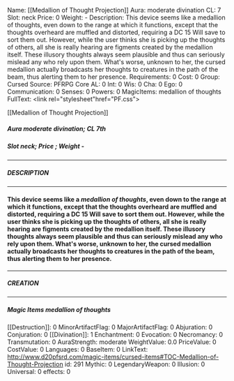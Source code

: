 Name: [[Medallion of Thought Projection]]
Aura: moderate divination
CL: 7
Slot: neck
Price: 0
Weight: -
Description: This device seems like a medallion of thoughts, even down to the range at which it functions, except that the thoughts overheard are muffled and distorted, requiring a DC 15 Will save to sort them out. However, while the user thinks she is picking up the thoughts of others, all she is really hearing are figments created by the medallion itself. These illusory thoughts always seem plausible and thus can seriously mislead any who rely upon them. What's worse, unknown to her, the cursed medallion actually broadcasts her thoughts to creatures in the path of the beam, thus alerting them to her presence.
Requirements: 0
Cost: 0
Group: Cursed
Source: PFRPG Core
AL: 0
Int: 0
Wis: 0
Cha: 0
Ego: 0
Communication: 0
Senses: 0
Powers: 0
MagicItems: medallion of thoughts
FullText: <link rel="stylesheet"href="PF.css"><div class="heading"><p class="alignleft">[[Medallion of Thought Projection]]</p><div style="clear: both;"></div></div><div><h5><b>Aura </b>moderate divination; <b>CL </b>7th</h5><h5><b>Slot </b>neck; <b>Price </b>; <b>Weight </b>-</h5></div><hr/><div><h5><b>DESCRIPTION</b></h5></div><hr/><div><h4><p>This device seems like a <i>medallion of thoughts</i>, even down to the range at which it functions, except that the thoughts overheard are muffled and distorted, requiring a DC 15 Will save to sort them out. However, while the user thinks she is picking up the thoughts of others, all she is really hearing are figments created by the medallion itself. These illusory thoughts always seem plausible and thus can seriously mislead any who rely upon them. What's worse, unknown to her, the cursed medallion actually broadcasts her thoughts to creatures in the path of the beam, thus alerting them to her presence.</p></h4></div><hr/><div><h5><b>CREATION</b></h5></div><hr/><div><h5><b>Magic Items </b><i>medallion of thoughts</i></h5></div>
[[Destruction]]: 0
MinorArtifactFlag: 0
MajorArtifactFlag: 0
Abjuration: 0
Conjuration: 0
[[Divination]]: 1
Enchantment: 0
Evocation: 0
Necromancy: 0
Transmutation: 0
AuraStrength: moderate
WeightValue: 0.0
PriceValue: 0
CostValue: 0
Languages: 0
BaseItem: 0
LinkText: http://www.d20pfsrd.com/magic-items/cursed-items#TOC-Medallion-of-Thought-Projection
id: 291
Mythic: 0
LegendaryWeapon: 0
Illusion: 0
Universal: 0
effects: 0
